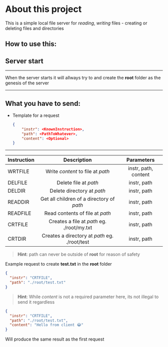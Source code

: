# About this project

This is a simple local file server for _reading_, _writing_ files - creating or deleting files and directories

## **How to use this**:

## Server start

---

When the server starts it will allways try to and create the **root** folder as the genesis of the server

---

## What **you** have to send:

- Template for a request

  ```json
  {
      "instr": <KnownInstruction>,
      "path": <PathToWhatever>,
      "content": <Optional>
  }
  ```

---

| Instruction |                  Description                  |      Parameters      |
| ----------- | :-------------------------------------------: | :------------------: |
| WRTFILE     |       Write _content_ to file at _path_       | instr, path, content |
| DELFILE     |             Delete file at _path_             |     instr, path      |
| DELDIR      |          Delete directory at _path_           |     instr, path      |
| READDIR     |   Get all children of a directory of _path_   |     instr, path      |
| READFILE    |        Read contents of file at _path_        |     instr, path      |
| CRTFILE     |  Creates a file at _path_ eg. ./root/my.txt   |     instr, path      |
| CRTDIR      | Creates a directory at _path_ eg. ./root/test |     instr, path      |

> **Hint**: path can never be outside of **root** for reason of safety

Example request to create **test.txt** in the **root** folder

```json
{
  "instr": "CRTFILE",
  "path": "./root/test.txt"
}
```

> **Hint**: While _content_ is not a required parameter here, its not illegal to send it regardless

```json
{
  "instr": "CRTFILE",
  "path": "./root/test.txt",
  "content": "Hello from client 😂"
}
```

Will produce the same result as the first request
